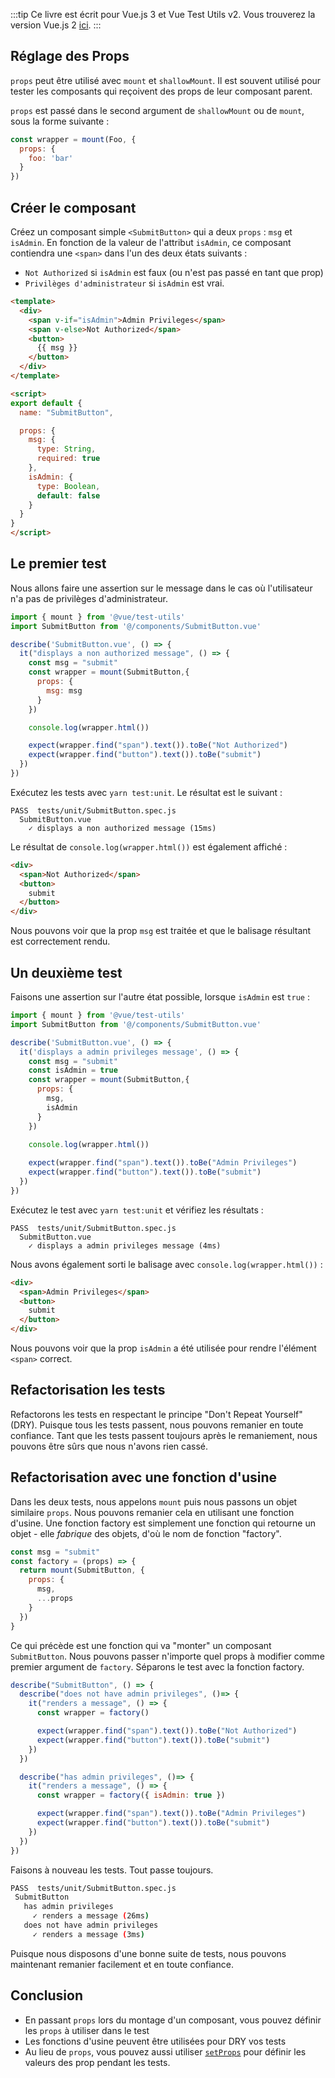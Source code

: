 :::tip Ce livre est écrit pour Vue.js 3 et Vue Test Utils v2.
Vous trouverez la version Vue.js 2 [ici](/fr).
:::

## Réglage des Props

`props` peut être utilisé avec `mount` et `shallowMount`. Il est souvent utilisé pour tester les composants qui reçoivent des props de leur composant parent.

`props` est passé dans le second argument de `shallowMount` ou de `mount`, sous la forme suivante :

```js
const wrapper = mount(Foo, {
  props: {
    foo: 'bar'
  }
})
```

## Créer le composant

Créez un composant simple `<SubmitButton>` qui a deux `props` : `msg` et `isAdmin`. En fonction de la valeur de l'attribut `isAdmin`, ce composant contiendra une `<span>` dans l'un des deux états suivants :

* `Not Authorized` si `isAdmin` est faux (ou n'est pas passé en tant que prop)
* `Privilèges d'administrateur` si `isAdmin` est vrai.

```html
<template>
  <div>
    <span v-if="isAdmin">Admin Privileges</span>
    <span v-else>Not Authorized</span>
    <button>
      {{ msg }}
    </button>
  </div>
</template>

<script>
export default {
  name: "SubmitButton",

  props: {
    msg: {
      type: String,
      required: true
    },
    isAdmin: {
      type: Boolean,
      default: false
    }
  }
}
</script>
```

## Le premier test

Nous allons faire une assertion sur le message dans le cas où l'utilisateur n'a pas de privilèges d'administrateur.

```js
import { mount } from '@vue/test-utils'
import SubmitButton from '@/components/SubmitButton.vue'

describe('SubmitButton.vue', () => {
  it("displays a non authorized message", () => {
    const msg = "submit"
    const wrapper = mount(SubmitButton,{
      props: {
        msg: msg
      }
    })

    console.log(wrapper.html())

    expect(wrapper.find("span").text()).toBe("Not Authorized")
    expect(wrapper.find("button").text()).toBe("submit")
  })
})
```

Exécutez les tests avec `yarn test:unit`. Le résultat est le suivant :

```
PASS  tests/unit/SubmitButton.spec.js
  SubmitButton.vue
    ✓ displays a non authorized message (15ms)
```

Le résultat de `console.log(wrapper.html())` est également affiché :

```html
<div>
  <span>Not Authorized</span>
  <button>
    submit
  </button>
</div>
```

Nous pouvons voir que la prop `msg` est traitée et que le balisage résultant est correctement rendu.

## Un deuxième test

Faisons une assertion sur l'autre état possible, lorsque `isAdmin` est `true` :

```js
import { mount } from '@vue/test-utils'
import SubmitButton from '@/components/SubmitButton.vue'

describe('SubmitButton.vue', () => {
  it('displays a admin privileges message', () => {
    const msg = "submit"
    const isAdmin = true
    const wrapper = mount(SubmitButton,{
      props: {
        msg,
        isAdmin
      }
    })

    console.log(wrapper.html())
    
    expect(wrapper.find("span").text()).toBe("Admin Privileges")
    expect(wrapper.find("button").text()).toBe("submit")
  })
})
```

Exécutez le test avec `yarn test:unit` et vérifiez les résultats :

```shell
PASS  tests/unit/SubmitButton.spec.js
  SubmitButton.vue
    ✓ displays a admin privileges message (4ms)
```

Nous avons également sorti le balisage avec `console.log(wrapper.html())` :

```html
<div>
  <span>Admin Privileges</span>
  <button>
    submit
  </button>
</div>
```
Nous pouvons voir que la prop `isAdmin` a été utilisée pour rendre l'élément `<span>` correct.

## Refactorisation les tests

Refactorons les tests en respectant le principe "Don't Repeat Yourself" (DRY). Puisque tous les tests passent, nous pouvons remanier en toute confiance. Tant que les tests passent toujours après le remaniement, nous pouvons être sûrs que nous n'avons rien cassé.

## Refactorisation avec une fonction d'usine

Dans les deux tests, nous appelons `mount` puis nous passons un objet similaire `props`. Nous pouvons remanier cela en utilisant une fonction d'usine. Une fonction factory est simplement une fonction qui retourne un objet - elle _fabrique_ des objets, d'où le nom de fonction "factory".

```js
const msg = "submit"
const factory = (props) => {
  return mount(SubmitButton, {
    props: {
      msg,
      ...props
    }
  })
}
```

Ce qui précède est une fonction qui va "monter" un composant `SubmitButton`. Nous pouvons passer n'importe quel props à modifier comme premier argument de `factory`. Séparons le test avec la fonction factory.

```js
describe("SubmitButton", () => {
  describe("does not have admin privileges", ()=> {
    it("renders a message", () => {
      const wrapper = factory()

      expect(wrapper.find("span").text()).toBe("Not Authorized")
      expect(wrapper.find("button").text()).toBe("submit")
    })
  })

  describe("has admin privileges", ()=> {
    it("renders a message", () => {
      const wrapper = factory({ isAdmin: true })

      expect(wrapper.find("span").text()).toBe("Admin Privileges")
      expect(wrapper.find("button").text()).toBe("submit")
    })
  })
})
```

Faisons à nouveau les tests. Tout passe toujours.

```sh
PASS  tests/unit/SubmitButton.spec.js
 SubmitButton
   has admin privileges
     ✓ renders a message (26ms)
   does not have admin privileges
     ✓ renders a message (3ms)
```

Puisque nous disposons d'une bonne suite de tests, nous pouvons maintenant remanier facilement et en toute confiance.

## Conclusion

- En passant `props` lors du montage d'un composant, vous pouvez définir les `props` à utiliser dans le test
- Les fonctions d'usine peuvent être utilisées pour DRY vos tests
- Au lieu de `props`, vous pouvez aussi utiliser [`setProps`](https://vue-test-utils.vuejs.org/api/wrapper-array/#setprops-props) pour définir les valeurs des prop pendant les tests.

